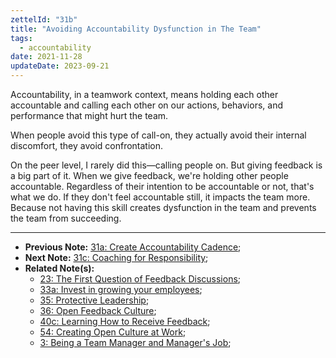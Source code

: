 ```yaml
---
zettelId: "31b"
title: "Avoiding Accountability Dysfunction in The Team"
tags:
  - accountability
date: 2021-11-28
updateDate: 2023-09-21
---
```


Accountability, in a teamwork context, means holding each other accountable and calling each other on our actions, behaviors, and performance that might hurt the team.

When people avoid this type of call-on, they actually avoid their internal discomfort, they avoid confrontation.

On the peer level, I rarely did this—calling people on. But giving feedback is a big part of it. When we give feedback, we're holding other people accountable. Regardless of their intention to be accountable or not, that's what we do. If they don't feel accountable still, it impacts the team more. Because not having this skill creates dysfunction in the team and prevents the team from succeeding.

---

- **Previous Note:** [31a: Create Accountability Cadence](/notes/31a/);
- **Next Note:** [31c: Coaching for Responsibility](/notes/31c/);
- **Related Note(s):**
  - [23: The First Question of Feedback Discussions](/notes/23/);
  - [33a: Invest in growing your employees](/notes/33a/);
  - [35: Protective Leadership](/notes/35/);
  - [36: Open Feedback Culture](/notes/36/);
  - [40c: Learning How to Receive Feedback](/notes/40c/);
  - [54: Creating Open Culture at Work](/notes/54/);
  - [3: Being a Team Manager and Manager's Job](/notes/3/);
